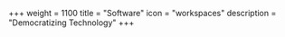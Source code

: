 +++
weight = 1100
title = "Software"
icon = "workspaces"
description = "Democratizing Technology"
+++